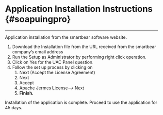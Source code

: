 # **Application Installation Instructions** {#soapuingpro}

---

Application installation from the smartbear software website.

1. Download the Installation file from the URL received from the smartbear company’s email address
2. Run the Setup as Administrator by performing right click operation.
3. Click on Yes for the UAC Panel question.
4. Follow the set up process by clicking on
   1. Next \(Accept the License Agreement\)
   2. Next
   3. Accept 
   4. Apache Jermes License--&gt; Next
   5. **Finish.**

Installation of the application is complete. Proceed to use the application for 45 days.



